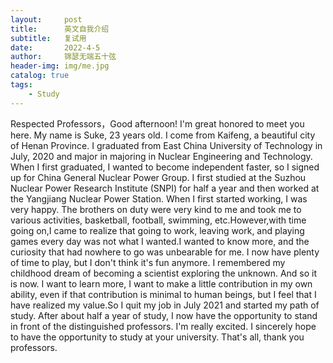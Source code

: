 ```yaml
---
layout:     post
title:      英文自我介绍
subtitle:   复试用
date:       2022-4-5
author:     锦瑟无端五十弦
header-img: img/me.jpg
catalog: true
tags:
    - Study
---
```


Respected Professors，Good afternoon! I'm great honored to meet you here.
My name is Suke, 23 years old. I come from Kaifeng, a beautiful city of Henan Province. I graduated from East China University of Technology in July, 2020 and major in majoring in Nuclear Engineering and Technology.
When I first graduated, I wanted to become independent faster, so I signed up for China General Nuclear Power Group. I first studied at the Suzhou Nuclear Power Research Institute (SNPI) for half a year and then worked at the Yangjiang Nuclear Power Station.
When I first started working, I was very happy. The brothers on duty were very kind to me and took me to various activities, basketball, football, swimming, etc.However,with time going on,I came to realize that going to work, leaving work, and playing games every day was not what I wanted.I wanted to know more, and the curiosity that had nowhere to go was unbearable for me. I now have plenty of time to play, but I don't think it's fun anymore.
I remembered my childhood dream of becoming a scientist exploring the unknown. And so it is now. I want to learn more, I want to make a little contribution in my own ability, even if that contribution is minimal to human beings, but I feel that I have realized my value.So I quit my job in July 2021 and started my path of study. After about half a year of study, I now have the opportunity to stand in front of the distinguished professors. I'm really excited. I sincerely hope to have the opportunity to study at your university. That's all, thank you professors.